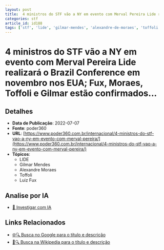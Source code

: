 ```yaml
---
layout: post
title:  4 ministros do STF vão a NY em evento com Merval Pereira Lide realizará o Brazil Conference em novembro nos EUA; Fux, Moraes, Toffoli e Gilmar estão confirmados...
categories: stf
article_id: id188
tags: ['stf', 'lide', 'gilmar-mendes', 'alexandre-de-moraes', 'toffoli', 'luiz-fux', 'lide']
---
```


# 4 ministros do STF vão a NY em evento com Merval Pereira Lide realizará o Brazil Conference em novembro nos EUA; Fux, Moraes, Toffoli e Gilmar estão confirmados...

## Detalhes
- **Data de Publicação**: 2022-07-07
- **Fonte**: poder360
- **URL**: [https://www.poder360.com.br/internacional/4-ministros-do-stf-vao-a-ny-em-evento-com-merval-pereira/](https://www.poder360.com.br/internacional/4-ministros-do-stf-vao-a-ny-em-evento-com-merval-pereira/)
- **Tópicos**:
  - LIDE
  - Gilmar Mendes
  - Alexandre Moraes
  - Toffoli
  - Luiz Fux

## Analise por IA
- [🤖 Investigar com IA](https://www.perplexity.ai/search?q=%22not%C3%ADcia%20artigo%20Brasil%22%204%20ministros%20do%20STF%20v%C3%A3o%20a%20NY%20em%20evento%20com%20Merval%20Pereira%20Lide%20realizar%C3%A1%20o%20Brazil%20Conference%20em%20novembro%20nos%20EUA%3B%20Fux%2C%20Moraes%2C%20Toffoli%20e%20Gilmar%20est%C3%A3o%20confirmados...%20poder360%202022-07-07)

## Links Relacionados
- [🌐🔍 Busca no Google para o título e descrição](https://www.google.com/search?q=%22not%C3%ADcia%20artigo%20Brasil%22%204%20ministros%20do%20STF%20v%C3%A3o%20a%20NY%20em%20evento%20com%20Merval%20Pereira%20Lide%20realizar%C3%A1%20o%20Brazil%20Conference%20em%20novembro%20nos%20EUA%3B%20Fux%2C%20Moraes%2C%20Toffoli%20e%20Gilmar%20est%C3%A3o%20confirmados...%20poder360%202022-07-07)
- [📖🔍 Busca na Wikipedia para o título e descrição](https://pt.wikipedia.org/w/index.php?search=%22not%C3%ADcia%20artigo%20Brasil%22%204%20ministros%20do%20STF%20v%C3%A3o%20a%20NY%20em%20evento%20com%20Merval%20Pereira%20Lide%20realizar%C3%A1%20o%20Brazil%20Conference%20em%20novembro%20nos%20EUA%3B%20Fux%2C%20Moraes%2C%20Toffoli%20e%20Gilmar%20est%C3%A3o%20confirmados...%20poder360%202022-07-07)

